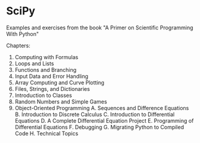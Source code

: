 SciPy
=====

Examples and exercises from the book "A Primer on Scientific Programming With Python"

Chapters:
1. Computing with Formulas
2. Loops and Lists
3. Functions and Branching
4. Input Data and Error Handling
5. Array Computing and Curve Plotting
6. Files, Strings, and Dictionaries
7. Introduction to Classes
8. Random Numbers and Simple Games
9. Object-Oriented Programming
A. Sequences and Difference Equations
B. Introduction to Discrete Calculus
C. Introduction to Differential Equations
D. A Complete Differential Equation Project
E. Programming of Differential Equations
F. Debugging
G. Migrating Python to Compiled Code
H. Technical Topics
